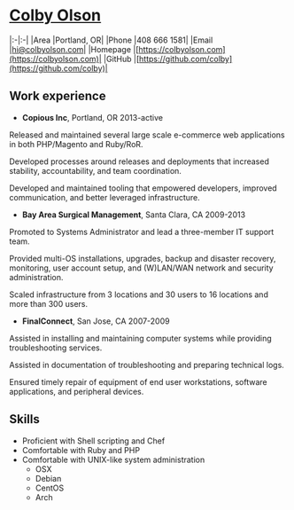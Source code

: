 # [Colby Olson](/resume)
|:-|:-|
|Area |Portland, OR|
|Phone |408 666 1581|
|Email |[hi@colbyolson.com](mailto://hi@colbyolson.com)|
|Homepage |[https://colbyolson.com](https://colbyolson.com)|
|GitHub |[https://github.com/colby](https://github.com/colby)|

## Work experience
* **Copious Inc**, Portland, OR 2013-active

Released and maintained several large scale e-commerce web applications in both
PHP/Magento and Ruby/RoR.

Developed processes around releases and deployments that increased stability,
accountability, and team coordination. 

Developed and maintained tooling that empowered developers, improved
communication, and better leveraged infrastructure.

* **Bay Area Surgical Management**, Santa Clara, CA 2009-2013

Promoted to Systems Administrator and lead a three-member IT support team.

Provided multi-OS installations, upgrades, backup and disaster recovery,
monitoring, user account setup, and (W)LAN/WAN network and security administration.

Scaled infrastructure from 3 locations and 30 users to 16 locations and more
than 300 users.  

* **FinalConnect**, San Jose, CA 2007-2009

Assisted in installing and maintaining computer systems while providing troubleshooting services.

Assisted in documentation of troubleshooting and preparing technical logs.

Ensured timely repair of equipment of end user workstations, software
applications, and peripheral devices.

## Skills
* Proficient with Shell scripting and Chef
* Comfortable with Ruby and PHP
* Comfortable with UNIX-like system administration
    * OSX
    * Debian
    * CentOS
    * Arch
